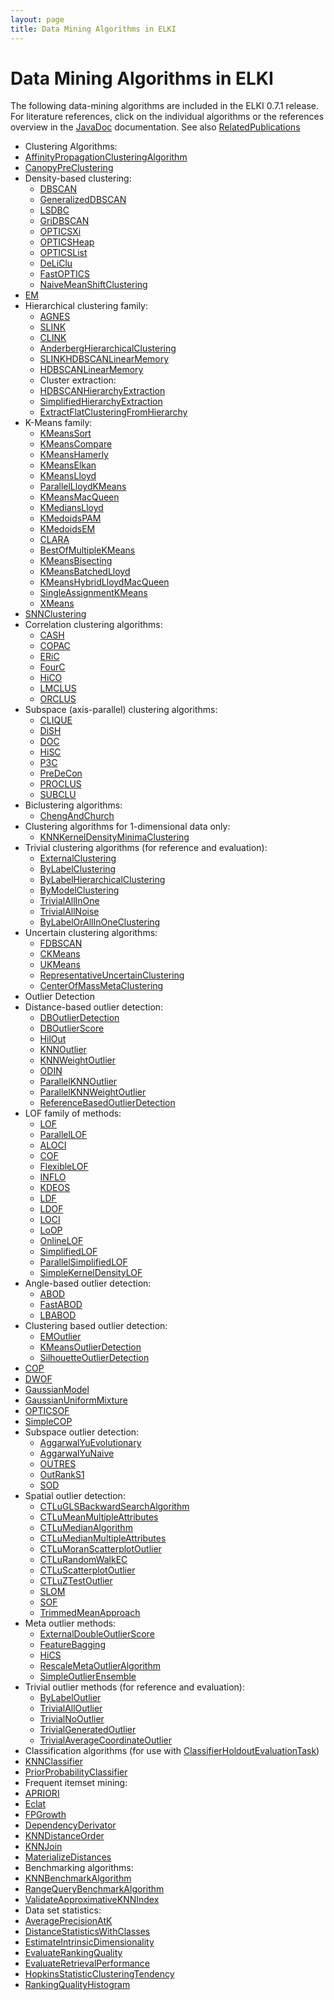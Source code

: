```yaml
---
layout: page
title: Data Mining Algorithms in ELKI
---
```


Data Mining Algorithms in ELKI
==============================

The following data-mining algorithms are included in the ELKI 0.7.1 release.
For literature references, click on the individual algorithms or the references overview in the [JavaDoc](/javadoc) documentation. See also [RelatedPublications](/related)

- Clustering Algorithms:
- [AffinityPropagationClusteringAlgorithm](/releases/current/doc/de/lmu/ifi/dbs/elki/algorithm/clustering/affinitypropagation/AffinityPropagationClusteringAlgorithm.html)
- [CanopyPreClustering](/releases/current/doc/de/lmu/ifi/dbs/elki/algorithm/clustering/CanopyPreClustering.html)
- Density-based clustering:
  - [DBSCAN](/releases/current/doc/de/lmu/ifi/dbs/elki/algorithm/clustering/DBSCAN.html)
  - [GeneralizedDBSCAN](/releases/current/doc/de/lmu/ifi/dbs/elki/algorithm/clustering/gdbscan/GeneralizedDBSCAN.html)
  - [LSDBC](/releases/current/doc/de/lmu/ifi/dbs/elki/algorithm/clustering/gdbscan/LSDBC.html)
  - [GriDBSCAN](/releases/current/doc/de/lmu/ifi/dbs/elki/algorithm/clustering/GriDBSCAN.html)
  - [OPTICSXi](/releases/current/doc/de/lmu/ifi/dbs/elki/algorithm/clustering/optics/OPTICSXi.html)
  - [OPTICSHeap](/releases/current/doc/de/lmu/ifi/dbs/elki/algorithm/clustering/optics/OPTICSHeap.html)
  - [OPTICSList](/releases/current/doc/de/lmu/ifi/dbs/elki/algorithm/clustering/optics/OPTICSList.html)
  - [DeLiClu](/releases/current/doc/de/lmu/ifi/dbs/elki/algorithm/clustering/optics/DeLiClu.html)
  - [FastOPTICS](/releases/current/doc/de/lmu/ifi/dbs/elki/algorithm/clustering/optics/FastOPTICS.html)
  - [NaiveMeanShiftClustering](/releases/current/doc/de/lmu/ifi/dbs/elki/algorithm/clustering/NaiveMeanShiftClustering.html)
- [EM](/releases/current/doc/de/lmu/ifi/dbs/elki/algorithm/clustering/em/EM.html)
- Hierarchical clustering family:
  - [AGNES](/releases/current/doc/de/lmu/ifi/dbs/elki/algorithm/clustering/hierarchical/AGNES.html)
  - [SLINK](/releases/current/doc/de/lmu/ifi/dbs/elki/algorithm/clustering/hierarchical/SLINK.html)
  - [CLINK](/releases/current/doc/de/lmu/ifi/dbs/elki/algorithm/clustering/hierarchical/CLINK.html)
  - [AnderbergHierarchicalClustering](/releases/current/doc/de/lmu/ifi/dbs/elki/algorithm/clustering/hierarchical/AnderbergHierarchicalClustering.html)
  - [SLINKHDBSCANLinearMemory](/releases/current/doc/de/lmu/ifi/dbs/elki/algorithm/clustering/hierarchical/SLINKHDBSCANLinearMemory.html)
  - [HDBSCANLinearMemory](/releases/current/doc/de/lmu/ifi/dbs/elki/algorithm/clustering/hierarchical/HDBSCANLinearMemory.html)
  - Cluster extraction:
  - [HDBSCANHierarchyExtraction](/releases/current/doc/de/lmu/ifi/dbs/elki/algorithm/clustering/hierarchical/extraction/HDBSCANHierarchyExtraction.html)
  - [SimplifiedHierarchyExtraction](/releases/current/doc/de/lmu/ifi/dbs/elki/algorithm/clustering/hierarchical/extraction/SimplifiedHierarchyExtraction.html)
  - [ExtractFlatClusteringFromHierarchy](/releases/current/doc/de/lmu/ifi/dbs/elki/algorithm/clustering/hierarchical/extraction/ExtractFlatClusteringFromHierarchy.html)
- K-Means family:
  - [KMeansSort](/releases/current/doc/de/lmu/ifi/dbs/elki/algorithm/clustering/kmeans/KMeansSort.html)
  - [KMeansCompare](/releases/current/doc/de/lmu/ifi/dbs/elki/algorithm/clustering/kmeans/KMeansCompare.html)
  - [KMeansHamerly](/releases/current/doc/de/lmu/ifi/dbs/elki/algorithm/clustering/kmeans/KMeansHamerly.html)
  - [KMeansElkan](/releases/current/doc/de/lmu/ifi/dbs/elki/algorithm/clustering/kmeans/KMeansElkan.html)
  - [KMeansLloyd](/releases/current/doc/de/lmu/ifi/dbs/elki/algorithm/clustering/kmeans/KMeansLloyd.html)
  - [ParallelLloydKMeans](/releases/current/doc/de/lmu/ifi/dbs/elki/algorithm/clustering/kmeans/parallel/ParallelLloydKMeans.html)
  - [KMeansMacQueen](/releases/current/doc/de/lmu/ifi/dbs/elki/algorithm/clustering/kmeans/KMeansMacQueen.html)
  - [KMediansLloyd](/releases/current/doc/de/lmu/ifi/dbs/elki/algorithm/clustering/kmeans/KMediansLloyd.html)
  - [KMedoidsPAM](/releases/current/doc/de/lmu/ifi/dbs/elki/algorithm/clustering/kmeans/KMedoidsPAM.html)
  - [KMedoidsEM](/releases/current/doc/de/lmu/ifi/dbs/elki/algorithm/clustering/kmeans/KMedoidsEM.html)
  - [CLARA](/releases/current/doc/de/lmu/ifi/dbs/elki/algorithm/clustering/kmeans/CLARA.html)
  - [BestOfMultipleKMeans](/releases/current/doc/de/lmu/ifi/dbs/elki/algorithm/clustering/kmeans/BestOfMultipleKMeans.html)
  - [KMeansBisecting](/releases/current/doc/de/lmu/ifi/dbs/elki/algorithm/clustering/kmeans/KMeansBisecting.html)
  - [KMeansBatchedLloyd](/releases/current/doc/de/lmu/ifi/dbs/elki/algorithm/clustering/kmeans/KMeansBatchedLloyd.html)
  - [KMeansHybridLloydMacQueen](/releases/current/doc/de/lmu/ifi/dbs/elki/algorithm/clustering/kmeans/KMeansHybridLloydMacQueen.html)
  - [SingleAssignmentKMeans](/releases/current/doc/de/lmu/ifi/dbs/elki/algorithm/clustering/kmeans/SingleAssignmentKMeans.html)
  - [XMeans](/releases/current/doc/de/lmu/ifi/dbs/elki/algorithm/clustering/kmeans/XMeans.html)
- [SNNClustering](/releases/current/doc/de/lmu/ifi/dbs/elki/algorithm/clustering/SNNClustering.html)
- Correlation clustering algorithms:
  - [CASH](/releases/current/doc/de/lmu/ifi/dbs/elki/algorithm/clustering/correlation/CASH.html)
  - [COPAC](/releases/current/doc/de/lmu/ifi/dbs/elki/algorithm/clustering/correlation/COPAC.html)
  - [ERiC](/releases/current/doc/de/lmu/ifi/dbs/elki/algorithm/clustering/correlation/ERiC.html)
  - [FourC](/releases/current/doc/de/lmu/ifi/dbs/elki/algorithm/clustering/correlation/FourC.html)
  - [HiCO](/releases/current/doc/de/lmu/ifi/dbs/elki/algorithm/clustering/correlation/HiCO.html)
  - [LMCLUS](/releases/current/doc/de/lmu/ifi/dbs/elki/algorithm/clustering/correlation/LMCLUS.html)
  - [ORCLUS](/releases/current/doc/de/lmu/ifi/dbs/elki/algorithm/clustering/correlation/ORCLUS.html)
- Subspace (axis-parallel) clustering algorithms:
  - [CLIQUE](/releases/current/doc/de/lmu/ifi/dbs/elki/algorithm/clustering/subspace/CLIQUE.html)
  - [DiSH](/releases/current/doc/de/lmu/ifi/dbs/elki/algorithm/clustering/subspace/DiSH.html)
  - [DOC](/releases/current/doc/de/lmu/ifi/dbs/elki/algorithm/clustering/subspace/DOC.html)
  - [HiSC](/releases/current/doc/de/lmu/ifi/dbs/elki/algorithm/clustering/subspace/HiSC.html)
  - [P3C](/releases/current/doc/de/lmu/ifi/dbs/elki/algorithm/clustering/subspace/P3C.html)
  - [PreDeCon](/releases/current/doc/de/lmu/ifi/dbs/elki/algorithm/clustering/subspace/PreDeCon.html)
  - [PROCLUS](/releases/current/doc/de/lmu/ifi/dbs/elki/algorithm/clustering/subspace/PROCLUS.html)
  - [SUBCLU](/releases/current/doc/de/lmu/ifi/dbs/elki/algorithm/clustering/subspace/SUBCLU.html)
- Biclustering algorithms:
  - [ChengAndChurch](/releases/current/doc/de/lmu/ifi/dbs/elki/algorithm/clustering/biclustering/ChengAndChurch.html)
- Clustering algorithms for 1-dimensional data only:
  - [KNNKernelDensityMinimaClustering](/releases/current/doc/de/lmu/ifi/dbs/elki/algorithm/clustering/onedimensional/KNNKernelDensityMinimaClustering.html)
- Trivial clustering algorithms (for reference and evaluation):
  - [ExternalClustering](/releases/current/doc/de/lmu/ifi/dbs/elki/algorithm/clustering/meta/ExternalClustering.html)
  - [ByLabelClustering](/releases/current/doc/de/lmu/ifi/dbs/elki/algorithm/clustering/trivial/ByLabelClustering.html)
  - [ByLabelHierarchicalClustering](/releases/current/doc/de/lmu/ifi/dbs/elki/algorithm/clustering/trivial/ByLabelHierarchicalClustering.html)
  - [ByModelClustering](/releases/current/doc/de/lmu/ifi/dbs/elki/algorithm/clustering/trivial/ByModelClustering.html)
  - [TrivialAllInOne](/releases/current/doc/de/lmu/ifi/dbs/elki/algorithm/clustering/trivial/TrivialAllInOne.html)
  - [TrivialAllNoise](/releases/current/doc/de/lmu/ifi/dbs/elki/algorithm/clustering/trivial/TrivialAllNoise.html)
  - [ByLabelOrAllInOneClustering](/releases/current/doc/de/lmu/ifi/dbs/elki/algorithm/clustering/trivial/ByLabelOrAllInOneClustering.html)
- Uncertain clustering algorithms:
  - [FDBSCAN](/releases/current/doc/de/lmu/ifi/dbs/elki/algorithm/clustering/uncertain/FDBSCAN.html)
  - [CKMeans](/releases/current/doc/de/lmu/ifi/dbs/elki/algorithm/clustering/uncertain/CKMeans.html)
  - [UKMeans](/releases/current/doc/de/lmu/ifi/dbs/elki/algorithm/clustering/uncertain/UKMeans.html)
  - [RepresentativeUncertainClustering](/releases/current/doc/de/lmu/ifi/dbs/elki/algorithm/clustering/uncertain/RepresentativeUncertainClustering.html)
  - [CenterOfMassMetaClustering](/releases/current/doc/de/lmu/ifi/dbs/elki/algorithm/clustering/uncertain/CenterOfMassMetaClustering.html)
- Outlier Detection
- Distance-based outlier detection:
  - [DBOutlierDetection](/releases/current/doc/de/lmu/ifi/dbs/elki/algorithm/outlier/distance/DBOutlierDetection.html)
  - [DBOutlierScore](/releases/current/doc/de/lmu/ifi/dbs/elki/algorithm/outlier/distance/DBOutlierScore.html)
  - [HilOut](/releases/current/doc/de/lmu/ifi/dbs/elki/algorithm/outlier/distance/HilOut.html)
  - [KNNOutlier](/releases/current/doc/de/lmu/ifi/dbs/elki/algorithm/outlier/distance/KNNOutlier.html)
  - [KNNWeightOutlier](/releases/current/doc/de/lmu/ifi/dbs/elki/algorithm/outlier/distance/KNNWeightOutlier.html)
  - [ODIN](/releases/current/doc/de/lmu/ifi/dbs/elki/algorithm/outlier/distance/ODIN.html)
  - [ParallelKNNOutlier](/releases/current/doc/de/lmu/ifi/dbs/elki/algorithm/outlier/distance/parallel/ParallelKNNOutlier.html)
  - [ParallelKNNWeightOutlier](/releases/current/doc/de/lmu/ifi/dbs/elki/algorithm/outlier/distance/parallel/ParallelKNNWeightOutlier.html)
  - [ReferenceBasedOutlierDetection](/releases/current/doc/de/lmu/ifi/dbs/elki/algorithm/outlier/distance/ReferenceBasedOutlierDetection.html)
- LOF family of methods:
  - [LOF](/releases/current/doc/de/lmu/ifi/dbs/elki/algorithm/outlier/lof/LOF.html)
  - [ParallelLOF](/releases/current/doc/de/lmu/ifi/dbs/elki/algorithm/outlier/lof/parallel/ParallelLOF.html)
  - [ALOCI](/releases/current/doc/de/lmu/ifi/dbs/elki/algorithm/outlier/lof/ALOCI.html)
  - [COF](/releases/current/doc/de/lmu/ifi/dbs/elki/algorithm/outlier/lof/COF.html)
  - [FlexibleLOF](/releases/current/doc/de/lmu/ifi/dbs/elki/algorithm/outlier/lof/FlexibleLOF.html)
  - [INFLO](/releases/current/doc/de/lmu/ifi/dbs/elki/algorithm/outlier/lof/INFLO.html)
  - [KDEOS](/releases/current/doc/de/lmu/ifi/dbs/elki/algorithm/outlier/lof/KDEOS.html)
  - [LDF](/releases/current/doc/de/lmu/ifi/dbs/elki/algorithm/outlier/lof/LDF.html)
  - [LDOF](/releases/current/doc/de/lmu/ifi/dbs/elki/algorithm/outlier/lof/LDOF.html)
  - [LOCI](/releases/current/doc/de/lmu/ifi/dbs/elki/algorithm/outlier/lof/LOCI.html)
  - [LoOP](/releases/current/doc/de/lmu/ifi/dbs/elki/algorithm/outlier/lof/LoOP.html)
  - [OnlineLOF](/releases/current/doc/de/lmu/ifi/dbs/elki/algorithm/outlier/lof/OnlineLOF.html)
  - [SimplifiedLOF](/releases/current/doc/de/lmu/ifi/dbs/elki/algorithm/outlier/lof/SimplifiedLOF.html)
  - [ParallelSimplifiedLOF](/releases/current/doc/de/lmu/ifi/dbs/elki/algorithm/outlier/lof/ParallelSimplifiedLOF.html)
  - [SimpleKernelDensityLOF](/releases/current/doc/de/lmu/ifi/dbs/elki/algorithm/outlier/lof/SimpleKernelDensityLOF.html)
- Angle-based outlier detection:
  - [ABOD](/releases/current/doc/de/lmu/ifi/dbs/elki/algorithm/outlier/anglebased/ABOD.html)
  - [FastABOD](/releases/current/doc/de/lmu/ifi/dbs/elki/algorithm/outlier/anglebased/FastABOD.html)
  - [LBABOD](/releases/current/doc/de/lmu/ifi/dbs/elki/algorithm/outlier/anglebased/LBABOD.html)
- Clustering based outlier detection:
  - [EMOutlier](/releases/current/doc/de/lmu/ifi/dbs/elki/algorithm/outlier/clustering/EMOutlier.html)
  - [KMeansOutlierDetection](/releases/current/doc/de/lmu/ifi/dbs/elki/algorithm/outlier/clustering/KMeansOutlierDetection.html)
  - [SilhouetteOutlierDetection](/releases/current/doc/de/lmu/ifi/dbs/elki/algorithm/outlier/clustering/SilhouetteOutlierDetection.html)
- [COP](/releases/current/doc/de/lmu/ifi/dbs/elki/algorithm/outlier/COP.html)
- [DWOF](/releases/current/doc/de/lmu/ifi/dbs/elki/algorithm/outlier/DWOF.html)
- [GaussianModel](/releases/current/doc/de/lmu/ifi/dbs/elki/algorithm/outlier/GaussianModel.html)
- [GaussianUniformMixture](/releases/current/doc/de/lmu/ifi/dbs/elki/algorithm/outlier/GaussianUniformMixture.html)
- [OPTICSOF](/releases/current/doc/de/lmu/ifi/dbs/elki/algorithm/outlier/OPTICSOF.html)
- [SimpleCOP](/releases/current/doc/de/lmu/ifi/dbs/elki/algorithm/outlier/SimpleCOP.html)
- Subspace outlier detection:
  - [AggarwalYuEvolutionary](/releases/current/doc/de/lmu/ifi/dbs/elki/algorithm/outlier/subspace/AggarwalYuEvolutionary.html)
  - [AggarwalYuNaive](/releases/current/doc/de/lmu/ifi/dbs/elki/algorithm/outlier/subspace/AggarwalYuNaive.html)
  - [OUTRES](/releases/current/doc/de/lmu/ifi/dbs/elki/algorithm/outlier/subspace/OUTRES.html)
  - [OutRankS1](/releases/current/doc/de/lmu/ifi/dbs/elki/algorithm/outlier/subspace/OutRankS1.html)
  - [SOD](/releases/current/doc/de/lmu/ifi/dbs/elki/algorithm/outlier/subspace/SOD.html)
- Spatial outlier detection:
  - [CTLuGLSBackwardSearchAlgorithm](/releases/current/doc/de/lmu/ifi/dbs/elki/algorithm/outlier/spatial/CTLuGLSBackwardSearchAlgorithm.html)
  - [CTLuMeanMultipleAttributes](/releases/current/doc/de/lmu/ifi/dbs/elki/algorithm/outlier/spatial/CTLuMeanMultipleAttributes.html)
  - [CTLuMedianAlgorithm](/releases/current/doc/de/lmu/ifi/dbs/elki/algorithm/outlier/spatial/CTLuMedianAlgorithm.html)
  - [CTLuMedianMultipleAttributes](/releases/current/doc/de/lmu/ifi/dbs/elki/algorithm/outlier/spatial/CTLuMedianMultipleAttributes.html)
  - [CTLuMoranScatterplotOutlier](/releases/current/doc/de/lmu/ifi/dbs/elki/algorithm/outlier/spatial/CTLuMoranScatterplotOutlier.html)
  - [CTLuRandomWalkEC](/releases/current/doc/de/lmu/ifi/dbs/elki/algorithm/outlier/spatial/CTLuRandomWalkEC.html)
  - [CTLuScatterplotOutlier](/releases/current/doc/de/lmu/ifi/dbs/elki/algorithm/outlier/spatial/CTLuScatterplotOutlier.html)
  - [CTLuZTestOutlier](/releases/current/doc/de/lmu/ifi/dbs/elki/algorithm/outlier/spatial/CTLuZTestOutlier.html)
  - [SLOM](/releases/current/doc/de/lmu/ifi/dbs/elki/algorithm/outlier/spatial/SLOM.html)
  - [SOF](/releases/current/doc/de/lmu/ifi/dbs/elki/algorithm/outlier/spatial/SOF.html)
  - [TrimmedMeanApproach](/releases/current/doc/de/lmu/ifi/dbs/elki/algorithm/outlier/spatial/TrimmedMeanApproach.html)
- Meta outlier methods:
  - [ExternalDoubleOutlierScore](/releases/current/doc/de/lmu/ifi/dbs/elki/algorithm/outlier/meta/ExternalDoubleOutlierScore.html)
  - [FeatureBagging](/releases/current/doc/de/lmu/ifi/dbs/elki/algorithm/outlier/meta/FeatureBagging.html)
  - [HiCS](/releases/current/doc/de/lmu/ifi/dbs/elki/algorithm/outlier/meta/HiCS.html)
  - [RescaleMetaOutlierAlgorithm](/releases/current/doc/de/lmu/ifi/dbs/elki/algorithm/outlier/meta/RescaleMetaOutlierAlgorithm.html)
  - [SimpleOutlierEnsemble](/releases/current/doc/de/lmu/ifi/dbs/elki/algorithm/outlier/meta/SimpleOutlierEnsemble.html)
- Trivial outlier methods (for reference and evaluation):
  - [ByLabelOutlier](/releases/current/doc/de/lmu/ifi/dbs/elki/algorithm/outlier/trivial/ByLabelOutlier.html)
  - [TrivialAllOutlier](/releases/current/doc/de/lmu/ifi/dbs/elki/algorithm/outlier/trivial/TrivialAllOutlier.html)
  - [TrivialNoOutlier](/releases/current/doc/de/lmu/ifi/dbs/elki/algorithm/outlier/trivial/TrivialNoOutlier.html)
  - [TrivialGeneratedOutlier](/releases/current/doc/de/lmu/ifi/dbs/elki/algorithm/outlier/trivial/TrivialGeneratedOutlier.html)
  - [TrivialAverageCoordinateOutlier](/releases/current/doc/de/lmu/ifi/dbs/elki/algorithm/outlier/trivial/TrivialAverageCoordinateOutlier.html)
- Classification algorithms (for use with [ClassifierHoldoutEvaluationTask](/releases/current/doc/de/lmu/ifi/dbs/elki/application/ClassifierHoldoutEvaluationTask.html))
- [KNNClassifier](/releases/current/doc/de/lmu/ifi/dbs/elki/algorithm/classification/KNNClassifier.html)
- [PriorProbabilityClassifier](/releases/current/doc/de/lmu/ifi/dbs/elki/algorithm/classification/PriorProbabilityClassifier.html)
- Frequent itemset mining:
- [APRIORI](/releases/current/doc/de/lmu/ifi/dbs/elki/algorithm/itemsetmining/APRIORI.html)
- [Eclat](/releases/current/doc/de/lmu/ifi/dbs/elki/algorithm/itemsetmining/Eclat.html)
- [FPGrowth](/releases/current/doc/de/lmu/ifi/dbs/elki/algorithm/itemsetmining/FPGrowth.html)
- [DependencyDerivator](/releases/current/doc/de/lmu/ifi/dbs/elki/algorithm/DependencyDerivator.html)
- [KNNDistanceOrder](/releases/current/doc/de/lmu/ifi/dbs/elki/algorithm/KNNDistanceOrder.html)
- [KNNJoin](/releases/current/doc/de/lmu/ifi/dbs/elki/algorithm/KNNJoin.html)
- [MaterializeDistances](/releases/current/doc/de/lmu/ifi/dbs/elki/algorithm/MaterializeDistances.html)
- Benchmarking algorithms:
- [KNNBenchmarkAlgorithm](/releases/current/doc/de/lmu/ifi/dbs/elki/algorithm/benchmark/KNNBenchmarkAlgorithm.html)
- [RangeQueryBenchmarkAlgorithm](/releases/current/doc/de/lmu/ifi/dbs/elki/algorithm/benchmark/RangeQueryBenchmarkAlgorithm.html)
- [ValidateApproximativeKNNIndex](/releases/current/doc/de/lmu/ifi/dbs/elki/algorithm/benchmark/ValidateApproximativeKNNIndex.html)
- Data set statistics:
- [AveragePrecisionAtK](/releases/current/doc/de/lmu/ifi/dbs/elki/algorithm/statistics/AveragePrecisionAtK.html)
- [DistanceStatisticsWithClasses](/releases/current/doc/de/lmu/ifi/dbs/elki/algorithm/statistics/DistanceStatisticsWithClasses.html)
- [EstimateIntrinsicDimensionality](/releases/current/doc/de/lmu/ifi/dbs/elki/algorithm/statistics/EstimateIntrinsicDimensionality.html)
- [EvaluateRankingQuality](/releases/current/doc/de/lmu/ifi/dbs/elki/algorithm/statistics/EvaluateRankingQuality.html)
- [EvaluateRetrievalPerformance](/releases/current/doc/de/lmu/ifi/dbs/elki/algorithm/statistics/EvaluateRetrievalPerformance.html)
- [HopkinsStatisticClusteringTendency](/releases/current/doc/de/lmu/ifi/dbs/elki/algorithm/statistics/HopkinsStatisticClusteringTendency.html)
- [RankingQualityHistogram](/releases/current/doc/de/lmu/ifi/dbs/elki/algorithm/statistics/RankingQualityHistogram.html)

